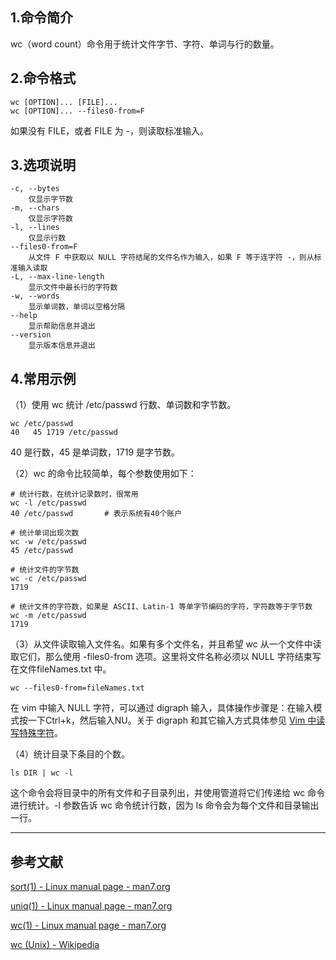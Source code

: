 ## 1.命令简介
wc（word count）命令用于统计文件字节、字符、单词与行的数量。

## 2.命令格式
```
wc [OPTION]... [FILE]...
wc [OPTION]... --files0-from=F
```
如果没有 FILE，或者 FILE 为 -，则读取标准输入。
## 3.选项说明
```
-c, --bytes
	仅显示字节数
-m, --chars
	仅显示字符数
-l, --lines
	仅显示行数
--files0-from=F
	从文件 F 中获取以 NULL 字符结尾的文件名作为输入，如果 F 等于连字符 -，则从标准输入读取
-L, --max-line-length
	显示文件中最长行的字符数
-w, --words
	显示单词数，单词以空格分隔
--help
	显示帮助信息并退出
--version
	显示版本信息并退出
```

## 4.常用示例
（1）使用 wc 统计 /etc/passwd 行数、单词数和字节数。
```shell
wc /etc/passwd
40   45 1719 /etc/passwd
```
40 是行数，45 是单词数，1719 是字节数。

（2）wc 的命令比较简单，每个参数使用如下：
```shell
# 统计行数，在统计记录数时，很常用
wc -l /etc/passwd
40 /etc/passwd       # 表示系统有40个账户

# 统计单词出现次数
wc -w /etc/passwd
45 /etc/passwd

# 统计文件的字节数
wc -c /etc/passwd
1719

# 统计文件的字符数，如果是 ASCII、Latin-1 等单字节编码的字符，字符数等于字节数
wc -m /etc/passwd
1719
```

（3）从文件读取输入文件名。如果有多个文件名，并且希望 wc 从一个文件中读取它们，那么使用 -files0-from 选项。这里将文件名称必须以 NULL 字符结束写在文件fileNames.txt 中。
```shell
wc --files0-from=fileNames.txt
```
在 vim 中输入 NULL 字符，可以通过 digraph 输入，具体操作步骤是：在输入模式按一下Ctrl+k，然后输入NU。关于 digraph 和其它输入方式具体参见 [Vim 中读写特殊字符](https://blog.csdn.net/chenster/article/details/53307707)。

（4）统计目录下条目的个数。

```shell
ls DIR | wc -l
```
这个命令会将目录中的所有文件和子目录列出，并使用管道将它们传递给 wc 命令进行统计。-l 参数告诉 wc 命令统计行数，因为 ls 命令会为每个文件和目录输出一行。

---
## 参考文献
[sort(1) - Linux manual page - man7.org](https://man7.org/linux/man-pages/man1/sort.1.html)

[uniq(1) - Linux manual page - man7.org](https://man7.org/linux/man-pages/man1/uniq.1.html)

[wc(1) - Linux manual page - man7.org](https://man7.org/linux/man-pages/man1/wc.1.html)

[wc (Unix) - Wikipedia](https://en.wikipedia.org/wiki/Wc_(Unix))
